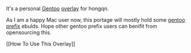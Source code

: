 It's a personal [Gentoo](http://www.gentoo.org/) [overlay](http://overlays.gentoo.org/) for hongqn.

As I am a happy Mac user now, this portage will mostly hold some [gentoo prefix](http://www.gentoo.org/proj/en/gentoo-alt/prefix/) ebulds.  Hope other gentoo prefix users can benifit from opensourcing this.

[[How To Use This Overlay]]
